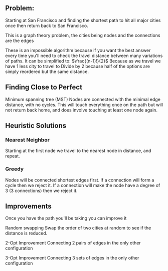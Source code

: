 ## Problem:
Starting at San Francisco and finding the shortest path to hit all major cities once then return back to San Francisco.

This is a graph theory problem, the cities being nodes and the connections are the edges

These is an impossible algorithm because if you want the best answer every time you'll need to check the travel distance between many variations of paths.
It can be simplified to: $\frac{(n-1)!}{2}$ 
Because as we travel we have 1 less city to travel to
Divide by 2 because half of the options are simply reordered but the same distance.

## Finding Close to Perfect
Minimum spanning tree (MST)
Nodes are connected with the minimal edge distance, with no cycles.
This will touch everything once on the path but will not return back home, and does involve touching at least one node again.

## Heuristic Solutions
### Nearest Neighbor
Starting at the first node we travel to the nearest node in distance, and repeat.

### Greedy
Nodes will be connected shortest edges first.
If a connection will form a cycle then we reject it.
If a connection will make the node have a degree of 3 (3 connections) then we reject it.

## Improvements
Once you have the path you'll be taking you can improve it

Random swapping
Swap the order of two cities at random to see if the distance is reduced.

2-Opt Improvement
Connecting 2 pairs of edges in the only other configuration

3-Opt Improvement
Connecting 3 sets of edges in the only other configuration


